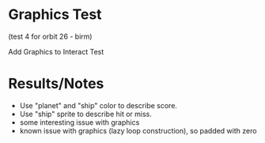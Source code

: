 # Graphics Test

(test 4 for orbit 26 - birm)

Add Graphics to Interact Test

# Results/Notes
* Use "planet" and "ship" color to describe score.
* Use "ship" sprite to describe hit or miss.
* some interesting issue with graphics
* known issue with graphics (lazy loop construction), so padded with zero
